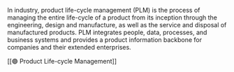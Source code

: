 
In industry, product life-cycle management (PLM) is the process of managing the entire life-cycle of a product from its inception through the engineering, design and manufacture, as well as the service and disposal of manufactured products. PLM integrates people, data, processes, and business systems and provides a product information backbone for companies and their extended enterprises.





[[🟣 Product Life-cycle Management]]